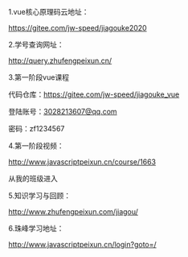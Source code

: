 1.vue核心原理码云地址：

 https://gitee.com/jw-speed/jiagouke2020

2.学号查询网址：

http://query.zhufengpeixun.cn/

3.第一阶段vue课程

代码仓库：https://gitee.com/jw-speed/jiagouke_vue

登陆账号：3028213607@qq.com

密码：zf1234567

4.第一阶段视频：

http://www.javascriptpeixun.cn/course/1663

从我的班级进入

5.知识学习与回顾：

http://www.zhufengpeixun.com/jiagou/ 

6.珠峰学习地址：

http://www.javascriptpeixun.cn/login?goto=/

